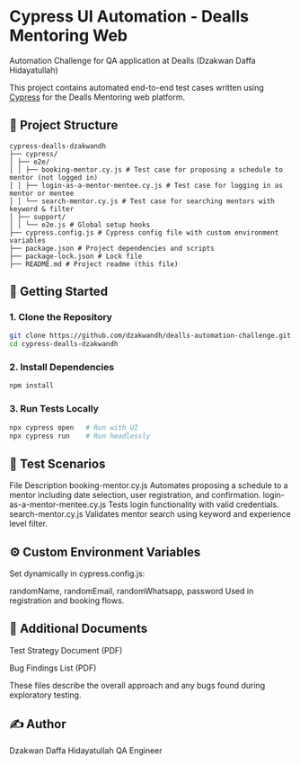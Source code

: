 # Cypress UI Automation - Dealls Mentoring Web
Automation Challenge for QA application at Dealls (Dzakwan Daffa Hidayatullah)

This project contains automated end-to-end test cases written using [Cypress](https://www.cypress.io/) for the Dealls Mentoring web platform.

## 📁 Project Structure
```
cypress-dealls-dzakwandh
├── cypress/
│ ├── e2e/
│ │ ├── booking-mentor.cy.js # Test case for proposing a schedule to mentor (not logged in)
│ │ ├── login-as-a-mentor-mentee.cy.js # Test case for logging in as mentor or mentee
│ │ └── search-mentor.cy.js # Test case for searching mentors with keyword & filter
│ ├── support/
│ │ └── e2e.js # Global setup hooks
├── cypress.config.js # Cypress config file with custom environment variables
├── package.json # Project dependencies and scripts
├── package-lock.json # Lock file
├── README.md # Project readme (this file)
```

## 🚀 Getting Started

### 1. Clone the Repository
```bash
git clone https://github.com/dzakwandh/dealls-automation-challenge.git
cd cypress-dealls-dzakwandh
```

### 2. Install Dependencies
```bash
npm install
```
### 3. Run Tests Locally
```bash
npx cypress open   # Run with UI
npx cypress run    # Run headlessly
```
## 🧪 Test Scenarios
File	Description
booking-mentor.cy.js	Automates proposing a schedule to a mentor including date selection, user registration, and confirmation.
login-as-a-mentor-mentee.cy.js	Tests login functionality with valid credentials.
search-mentor.cy.js	Validates mentor search using keyword and experience level filter.

## ⚙️ Custom Environment Variables
Set dynamically in cypress.config.js:

randomName, randomEmail, randomWhatsapp, password
Used in registration and booking flows.

## 📎 Additional Documents
Test Strategy Document (PDF)

Bug Findings List (PDF)

These files describe the overall approach and any bugs found during exploratory testing.

## ✍️ Author
Dzakwan Daffa Hidayatullah
QA Engineer
